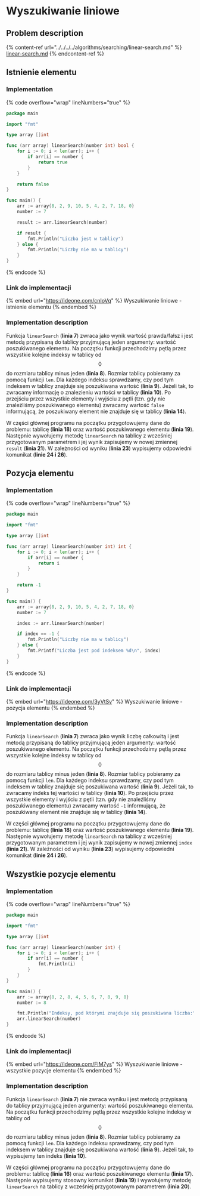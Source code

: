 # Wyszukiwanie liniowe

## Problem description

{% content-ref url="../../../../algorithms/searching/linear-search.md" %}
[linear-search.md](../../../../algorithms/searching/linear-search.md)
{% endcontent-ref %}

## Istnienie elementu

### Implementation

{% code overflow="wrap" lineNumbers="true" %}
```go
package main

import "fmt"

type array []int

func (arr array) linearSearch(number int) bool {
	for i := 0; i < len(arr); i++ {
        if arr[i] == number {
            return true
        }
	}

    return false
}

func main() {
	arr := array{8, 2, 9, 10, 5, 4, 2, 7, 18, 0}
    number := 7

	result := arr.linearSearch(number)

    if result {
        fmt.Println("Liczba jest w tablicy")
    } else {
        fmt.Println("Liczby nie ma w tablicy")
    }
}
```
{% endcode %}

### Link do implementacji

{% embed url="https://ideone.com/cnIoVq" %}
Wyszukiwanie liniowe - istnienie elementu
{% endembed %}

### Implementation description

Funkcja `linearSearch` (**linia 7**) zwraca jako wynik wartość prawda/fałsz i jest metodą przypisaną do tablicy przyjmującą jeden argumenty: wartość poszukiwanego elementu. Na początku funkcji przechodzimy pętlą przez wszystkie kolejne indeksy w tablicy od $$0$$ do rozmiaru tablicy minus jeden (**linia 8**). Rozmiar tablicy pobieramy za pomocą funkcji `len`. Dla każdego indeksu sprawdzamy, czy pod tym indeksem w tablicy znajduje się poszukiwana wartość (**linia 9**). Jeżeli tak, to zwracamy informację o znalezieniu wartości w tablicy (**linia 10**). Po przejściu przez wszystkie elementy i wyjściu z pętli (tzn. gdy nie znaleźliśmy poszukiwanego elementu) zwracamy wartość `false` informującą, że poszukiwany element nie znajduje się w tablicy (**linia 14**).

W części głównej programu na początku przygotowujemy dane do problemu: tablicę (**linia 18**) oraz wartość poszukiwanego elementu (**linia 19**). Następnie wywołujemy metodę `linearSearch` na tablicy z wcześniej przygotowanym parametrem i jej wynik zapisujemy w nowej zmiennej `result` (**linia 21**). W zależności od wyniku (**linia 23**) wypisujemy odpowiedni komunikat (**linie 24 i 26**).

## Pozycja elementu

### Implementation

{% code overflow="wrap" lineNumbers="true" %}
```go
package main

import "fmt"

type array []int

func (arr array) linearSearch(number int) int {
	for i := 0; i < len(arr); i++ {
        if arr[i] == number {
            return i
        }
	}

    return -1
}

func main() {
	arr := array{8, 2, 9, 10, 5, 4, 2, 7, 18, 0}
    number := 7

	index := arr.linearSearch(number)

    if index == -1 {
        fmt.Println("Liczby nie ma w tablicy")
    } else {
        fmt.Printf("Liczba jest pod indeksem %d\n", index)
    }
}
```
{% endcode %}

### Link do implementacji

{% embed url="https://ideone.com/3yVtSv" %}
Wyszukiwanie liniowe - pozycja elementu
{% endembed %}

### Implementation description

Funkcja `linearSearch` (**linia 7**) zwraca jako wynik liczbę całkowitą i jest metodą przypisaną do tablicy przyjmującą jeden argumenty: wartość poszukiwanego elementu. Na początku funkcji przechodzimy pętlą przez wszystkie kolejne indeksy w tablicy od $$0$$ do rozmiaru tablicy minus jeden (**linia 8**). Rozmiar tablicy pobieramy za pomocą funkcji `len`. Dla każdego indeksu sprawdzamy, czy pod tym indeksem w tablicy znajduje się poszukiwana wartość (**linia 9**). Jeżeli tak, to zwracamy indeks tej wartości w tablicy (**linia 10**). Po przejściu przez wszystkie elementy i wyjściu z pętli (tzn. gdy nie znaleźliśmy poszukiwanego elementu) zwracamy wartość `-1` informującą, że poszukiwany element nie znajduje się w tablicy (**linia 14**).

W części głównej programu na początku przygotowujemy dane do problemu: tablicę (**linia 18**) oraz wartość poszukiwanego elementu (**linia 19**). Następnie wywołujemy metodę `linearSearch` na tablicy z wcześniej przygotowanym parametrem i jej wynik zapisujemy w nowej zmiennej `index` (**linia 21**). W zależności od wyniku (**linia 23**) wypisujemy odpowiedni komunikat (**linie 24 i 26**).

## Wszystkie pozycje elementu

### Implementation

{% code overflow="wrap" lineNumbers="true" %}
```go
package main

import "fmt"

type array []int

func (arr array) linearSearch(number int) {
	for i := 0; i < len(arr); i++ {
        if arr[i] == number {
            fmt.Println(i)
        }
	}
}

func main() {
	arr := array{8, 2, 8, 4, 5, 6, 7, 8, 9, 8}
    number := 8

    fmt.Println("Indeksy, pod którymi znajduje się poszukiwana liczba:")
	arr.linearSearch(number)
}
```
{% endcode %}

### Link do implementacji

{% embed url="https://ideone.com/FlM7ys" %}
Wyszukiwanie liniowe - wszystkie pozycje elementu
{% endembed %}

### Implementation description

Funkcja `linearSearch` (**linia 7**) nie zwraca wyniku i jest metodą przypisaną do tablicy przyjmującą jeden argumenty: wartość poszukiwanego elementu. Na początku funkcji przechodzimy pętlą przez wszystkie kolejne indeksy w tablicy od $$0$$ do rozmiaru tablicy minus jeden (**linia 8**). Rozmiar tablicy pobieramy za pomocą funkcji `len`. Dla każdego indeksu sprawdzamy, czy pod tym indeksem w tablicy znajduje się poszukiwana wartość (**linia 9**). Jeżeli tak, to wypisujemy ten indeks (**linia 10**).

W części głównej programu na początku przygotowujemy dane do problemu: tablicę (**linia 16**) oraz wartość poszukiwanego elementu (**linia 17**). Następnie wypisujemy stosowny komunikat (**linia 19**) i wywołujemy metodę `linearSearch` na tablicy z wcześniej przygotowanym parametrem (**linia 20**). 